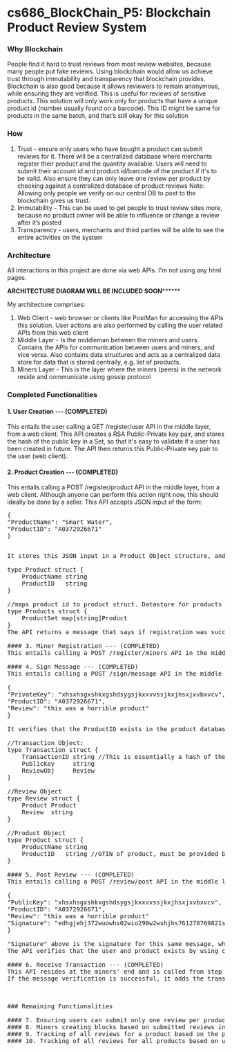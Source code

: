 # cs686_BlockChain_P5: Blockchain Product Review System

### Why Blockchain

People find it hard to trust reviews from most review websites, because many people put fake reviews. Using blockchain would allow us achieve trust through immutability and transparency that blockchain provides. Blockchain is also good because it allows reviewers to remain anonymous, while ensuring they are verified. This is useful for reviews of sensitive products. This solution will only work only for products that have a unique product id (number usually found on a barcode). This ID might be same for products in the same batch, and that’s still okay for this solution

### How

1. Trust - ensure only users who have bought a product can submit reviews for it. There will be a centralized database where merchants register their product and the quantity available. Users will need to submit their account id and product id/barcode of the product if it's to be valid. Also ensure they can only leave one review per product by checking against a centralized database of product reviews
Note: Allowing only people we verify on our central DB to post to the blockchain gives us trust. 
2. Immutability - This can be used to get people to trust review sites more, because no product owner will be able to influence or change a review after it’s posted
3. Transparency - users, merchants and third parties will be able to see the entire activities on the system

### Architecture

All interactions in this project are done via web APIs. I'm not using any html pages.

****ARCHITECTURE DIAGRAM WILL BE INCLUDED SOON**********

My architecture comprises:
1) Web Client - web browser or clients like PostMan for accessing the APIs this solution. User actions are also performed by calling the user related APIs from this web client 
2) Middle Layer - Is the middleman between the miners and users. Contains the APIs for communication between users and miners, and vice versa. Also contains data structures and acts as a centralized data store for data that is stored centrally, e.g. list of products.
3) Miners Layer - This is the layer where the miners (peers) in the network reside and communicate using gossip protocol

### Completed Functionalities

#### 1. User Creation --- (COMPLETED)
This entails the user calling a GET /register/user API in the middle layer, from a web client. This API creates a RSA Public-Private key pair, and stores the hash of the public key in a Set, so that it's easy to validate if a user has been created in future. The API then returns this Public-Private key pair to the user (web client).

#### 2. Product Creation --- (COMPLETED)
This entails calling a POST /register/product API in the middle layer, from a web client. Although anyone can perform this action right now, this should ideally be done by a seller. This API accepts JSON input of the form:

<pre>
{
"ProductName": "Smart Water",
"ProductID": "A0372926671"
}
<pre>

It stores this JSON input in a Product Object structure, and maps the ProductID to Product Object for easy retrieval. See the data structures below:

type Product struct {
	ProductName string
	ProductID   string 
}

//maps product id to product struct. Datastore for products
type Products struct {
	ProductSet map[string]Product 
}
The API returns a message that says if registration was successful or not.

#### 3. Miner Registration --- (COMPLETED)
This entails calling a POST /register/miners API in the middle layer, from a web client, so that the miners can register their IP addresses on the middle layer. The middle layer would need to forward product reviews to miners and as such would need the miner IPs. The API returns a status code of 200 if successful. For this to work, a RegisterInMiddleLayer() function was added at miners (peers) end which the miners use to provide the IPs to this Miner Registration API. Each miner must call that function successfully during startup.

#### 4. Sign Message --- (COMPLETED)
This entails calling a POST /sign/message API in the middle layer, from a web client. It's used for signing the message that would be sent by users to the miners, and is the first step of message validation. The API accepts a JSON body like:

{
"PrivateKey": "xhsxhsgxshkxgshdsygsjkxxvvssjkxjhsxjxvbxvcv",
"ProductID": "A0372926671",
"Review": "this was a horrible product"
}

It verifies that the ProductID exists in the product database (number 2 above), and if so it uses these details to create a transaction object with blank public key and blank transaction id, signs the transaction object and returns the signature string to the web client. 

//Transaction Object:
type Transaction struct {
	TransactionID string //This is essentially a hash of the transaction object
	PublicKey     string
	ReviewObj     Review
}

//Review Object
type Review struct {
	Product Product
	Review  string
}

//Product Object
type Product struct {
	ProductName string
	ProductID   string //GTIN of product, must be provided by merchant by checking the product
}

#### 5. Post Review --- (COMPLETED)
This entails calling a POST /review/post API in the middle layer, from a web client. It's used for accepting a review from a user. The API accepts JSON input that looks like:

{
"PublicKey": "xhsxhsgxshkxgshdsygsjkxxvvssjkxjhsxjxvbxvcv",
"ProductID": "A0372926671",
"Review": "this was a horrible product"
"Signature": "edhgjehj372wuowhs02wio290w2wshjhs761278769821sfjsfsjhg387268972"
}

"Signature" above is the signature for this same message, which must have been created prior by performing the steps in no 4 above.
The API verifies that the user and product exists by using checking the user database (step 1 above) for the hash of the public key, and checking the product database (step 2 above) for the Product ID. If both exist, it creates a transaction object (refer to step 4 above) and calls a POST /transaction/receive API for every miner in list of miners from the middle layer. To this API, it sends the JSON string of the transaction object in the API request body and the Signature as query strings in the url.

#### 6. Receive Transaction --- (COMPLETED)
This API resides at the miners' end and is called from step 5 above. Here, each miner verifies the message was signed by the user who sent this request. It does so using the Public Key, the Message signature and the Message itself (the message is the transaction object). 
If the message verification is successful, it adds the transaction object to the miner's pool.



### Remaining Functionalities

#### 7. Ensuring users can submit only one review per product
#### 8. Miners creating blocks based on submitted reviews in transaction pool
#### 9. Tracking of all reviews for a product based on the product id 
#### 10. Tracking of all reviews for all products based on user id
